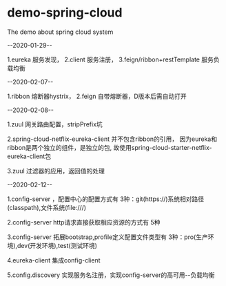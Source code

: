 # demo-spring-cloud
The demo about spring cloud system

--2020-01-29--

1.eureka 服务发现， 
2.client 服务注册， 
3.feign/ribbon+restTemplate  服务负载均衡

--2020-02-07--

1.ribbon 熔断器hystrix， 
2.feign 自带熔断器，D版本后需自动打开

--2020-02-08--

1.zuul 网关路由配置，stripPrefix坑

2.spring-cloud-netflix-eureka-client 并不包含ribbon的引用，
因为eureka和ribbon是两个独立的组件，是独立的包,
故使用spring-cloud-starter-netflix-eureka-client包

3.zuul 过滤器的应用，返回值的处理

--2020-02-12--

1.config-server ，配置中心的配置方式有 3种：git(https://)系统相对路径(classpath),文件系统(file:///)

2.config-server http请求直接获取相应资源的方式有 5种

3.config-server 拓展bootstrap,profile定义配置文件类型有 3种：pro(生产环境),dev(开发环境),test(测试环境)

4.eureka-client 集成config-client

5.config.discovery 实现服务名注册，实现config-server的高可用--负载均衡



